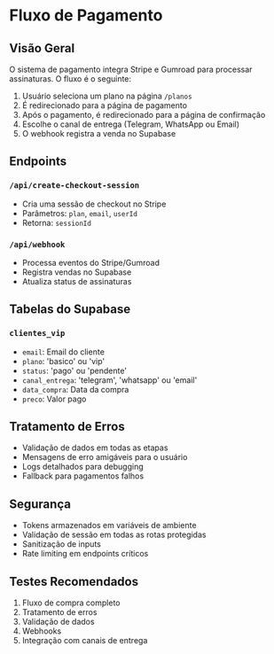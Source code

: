 # Fluxo de Pagamento

## Visão Geral

O sistema de pagamento integra Stripe e Gumroad para processar assinaturas. O fluxo é o seguinte:

1. Usuário seleciona um plano na página `/planos`
2. É redirecionado para a página de pagamento
3. Após o pagamento, é redirecionado para a página de confirmação
4. Escolhe o canal de entrega (Telegram, WhatsApp ou Email)
5. O webhook registra a venda no Supabase

## Endpoints

### `/api/create-checkout-session`
- Cria uma sessão de checkout no Stripe
- Parâmetros: `plan`, `email`, `userId`
- Retorna: `sessionId`

### `/api/webhook`
- Processa eventos do Stripe/Gumroad
- Registra vendas no Supabase
- Atualiza status de assinaturas

## Tabelas do Supabase

### `clientes_vip`
- `email`: Email do cliente
- `plano`: 'basico' ou 'vip'
- `status`: 'pago' ou 'pendente'
- `canal_entrega`: 'telegram', 'whatsapp' ou 'email'
- `data_compra`: Data da compra
- `preco`: Valor pago

## Tratamento de Erros

- Validação de dados em todas as etapas
- Mensagens de erro amigáveis para o usuário
- Logs detalhados para debugging
- Fallback para pagamentos falhos

## Segurança

- Tokens armazenados em variáveis de ambiente
- Validação de sessão em todas as rotas protegidas
- Sanitização de inputs
- Rate limiting em endpoints críticos

## Testes Recomendados

1. Fluxo de compra completo
2. Tratamento de erros
3. Validação de dados
4. Webhooks
5. Integração com canais de entrega 